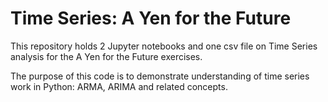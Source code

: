 # Time Series: A Yen for the Future
This repository holds 2 Jupyter notebooks and one csv file on  Time Series analysis for the A Yen for the Future exercises.

The purpose of this code is to demonstrate understanding of time series work in Python: ARMA, ARIMA and related concepts.
